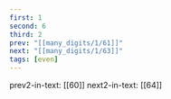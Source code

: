 ```yaml
---
first: 1
second: 6
third: 2
prev: "[[many_digits/1/61]]"
next: "[[many_digits/1/63]]"
tags: [even]
---
```

prev2-in-text: [[60]]
next2-in-text: [[64]]
